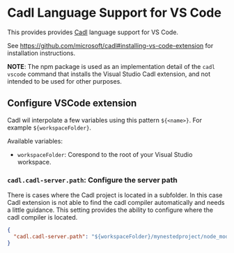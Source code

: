 # Cadl Language Support for VS Code

This provides provides [Cadl](https://github.com/microsoft/cadl) language support for VS Code.

See https://github.com/microsoft/cadl#installing-vs-code-extension for installation instructions.

**NOTE**: The npm package is used as an implementation detail of the `cadl vscode` command that installs the Visual Studio Cadl extension, and not intended to be used for other purposes.

## Configure VSCode extension

Cadl wil interpolate a few variables using this pattern `${<name>}`. For example `${workspaceFolder}`.

Available variables:

- `workspaceFolder`: Corespond to the root of your Visual Studio workspace.

### `cadl.cadl-server.path`: Configure the server path

There is cases where the Cadl project is located in a subfolder. In this case Cadl extension is not able to find the cadl compiler automatically and needs a little guidance.
This setting provides the ability to configure where the cadl compiler is located.

```json
{
  "cadl.cadl-server.path": "${workspaceFolder}/mynestedproject/node_modules/@cadl-lang/compiler"
}
```
